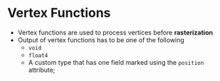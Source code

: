 # Vertex Functions

- Vertex functions are used to process vertices before **rasterization**
- Output of vertex functions has to be one of the following
  - `void`
  - `float4`
  - A custom type that has one field marked using the `position` attribute;
